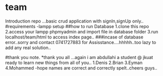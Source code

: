 # team
Introduction repo
...basic crud application with signIn,signUp only..
#requirements
-lampp setup
##how to run Database
1.clone this repo
2.access your lampp phpmyadmin and import  file in database folder
3.run localhost/team/html to access index page..
###incase of database error..sorry and contact 0741727883 for Assisstance....hhhhh..too lazy to add any real solution..

#thank you note.
*thank you all ...again i am abdullahi a student @ jkuat ready to learn
new things from all of you..
1.Denis
2.Brian
3.Eyman
4.Mohammed
-hope names are correct and correctly spelt..cheers guys..
